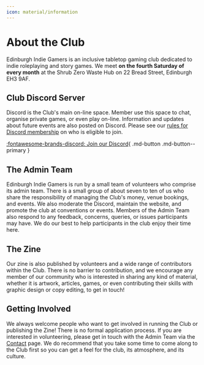 ```yaml
---
icon: material/information
---
```


# About the Club

Edinburgh Indie Gamers is an inclusive tabletop gaming club dedicated to indie roleplaying and story games.
We meet **on the fourth Saturday of every month** at the Shrub Zero Waste Hub on 22 Bread Street, Edinburgh EH3 9AF.

## Club Discord Server

Discord is the Club's main on-line space.
Member use this space to chat, organise private games, or even play on-line.
Information and updates about future events are also posted on Discord.
Please see our [rules for Discord membership](rules.md#discord-membership) on who is eligible to join.

[:fontawesome-brands-discord: Join our Discord](https://discord.gg/6vNbsq5tSV){ .md-button .md-button--primary }

## The Admin Team

Edinburgh Indie Gamers is run by a small team of volunteers who comprise its admin team.
There is a small group of about seven to ten of us who share the responsibility of managing the Club's money, venue bookings, and events.
We also moderate the Discord, maintain the website, and promote the club at conventions or events.
Members of the Admin Team also respond to any feedback, concerns, queries, or issues participants may have.
We do our best to help participants in the club enjoy their time here.

## The Zine

Our zine is also published by volunteers and a wide range of contributors within the Club.
There is no barrier to contribution, and we encourage any member of our community who is interested in sharing any kind of material, whether it is artwork, articles, games, or even contributing their skills with graphic design or copy editing, to get in touch!

## Getting Involved

We always welcome people who want to get involved in running the Club or publishing the Zine!
There is no formal application process.
If you are interested in volunteering, please get in touch with the Admin Team via the [Contact](../contact/index.md) page.
We do recommend that you take some time to come along to the Club first so you can get a feel for the club, its atmosphere, and its culture.

